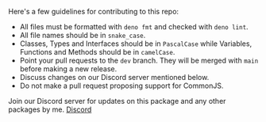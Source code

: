 Here's a few guidelines for contributing to this repo:

* All files must be formatted with `deno fmt` and checked with `deno lint`.
* All file names should be in `snake_case`.
* Classes, Types and Interfaces should be in `PascalCase` while Variables, Functions and Methods should be in `camelCase`.
* Point your pull requests to the `dev` branch. They will be merged with `main` before making a new release.
* Discuss changes on our Discord server mentioned below.
* Do not make a pull request proposing support for CommonJS.

Join our Discord server for updates on this package and any other packages by me.
[Discord](https://discord.gg/A69vvdK)

